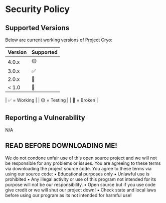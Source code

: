 # Security Policy

## Supported Versions

Below are current working versions of Project Cryo:

| Version | Supported          |
| ------- | ------------------ |
| 4.0.x   | 🟡                |
| 3.0.x   | ✅                |
| 2.0.x   | 🔴                |
| < 1.0   | 🔴                |



| ✅ = Working    |
| 🟡 = Testing    |
| 🔴 = Broken     |

## Reporting a Vulnerability

N/A

## READ BEFORE DOWNLOADING ME!
We do not condone unfair use of this open source project and we will not be responsible for any problems or issues. You are agreeing to these terms via downloading the project source code.
You agree to these terms via using our source code:
▪️ Educational purposes only
▪️ Unlawful use is prohibited
▪️ Any illegal activity or use of this program not intended for its purpose will not be our responsibility.
▪️ Open source but if you use code give credit or we will shut our project down!
▪️ Check state and local laws before using our program as its not intended for harmful use!
